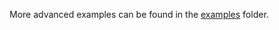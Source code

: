 More advanced examples can be found in the [examples](https://github.com/iotaledger/wallet.rs/tree/develop/wallet/examples) folder.
